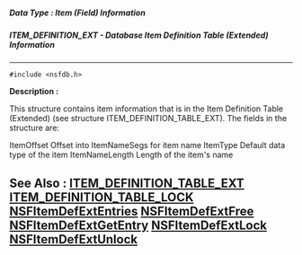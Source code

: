 ##### Data Type : Item (Field) Information
##### ITEM_DEFINITION_EXT - Database Item Definition Table (Extended) Information
---
```
#include <nsfdb.h>
```
**Description :**

This structure contains item information that is in the Item Definition Table 
(Extended) (see structure ITEM_DEFINITION_TABLE_EXT).  The fields in the 
structure are:

ItemOffset       Offset into ItemNameSegs for item name
ItemType        Default data type of the item
ItemNameLength      Length of the item's name


**See Also :**
[ITEM_DEFINITION_TABLE_EXT](/reference/Data/ITEM_DEFINITION_TABLE_EXT)
[ITEM_DEFINITION_TABLE_LOCK](/reference/Data/ITEM_DEFINITION_TABLE_LOCK)
[NSFItemDefExtEntries](/reference/Func/NSFItemDefExtEntries)
[NSFItemDefExtFree](/reference/Func/NSFItemDefExtFree)
[NSFItemDefExtGetEntry](/reference/Func/NSFItemDefExtGetEntry)
[NSFItemDefExtLock](/reference/Func/NSFItemDefExtLock)
[NSFItemDefExtUnlock](/reference/Func/NSFItemDefExtUnlock)
---
